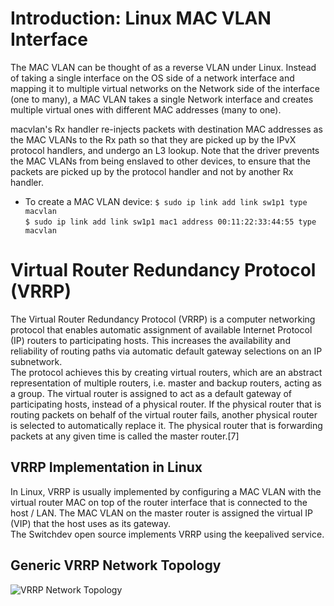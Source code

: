 # Introduction: Linux MAC VLAN Interface  
The MAC VLAN can be thought of as a reverse VLAN under Linux. Instead of taking a single interface on the OS side of a network interface and mapping it to multiple virtual networks on the Network side of the interface (one to many), a MAC VLAN takes a single Network interface and creates multiple virtual ones with different MAC addresses (many to one).

macvlan's Rx handler re-injects packets with destination MAC addresses as the MAC VLANs to the Rx path so that they are picked up by the IPvX protocol handlers, and undergo an L3 lookup. Note that the driver prevents the MAC VLANs from being enslaved to other devices, to ensure that the packets are picked up by the protocol handler and not by another Rx handler. 

* To create a MAC VLAN device:
`$ sudo ip link add link sw1p1 type macvlan`  
`$ sudo ip link add link sw1p1 mac1 address 00:11:22:33:44:55 type macvlan`  

# Virtual Router Redundancy Protocol (VRRP)
The Virtual Router Redundancy Protocol (VRRP) is a computer networking protocol that enables automatic assignment of available Internet Protocol (IP) routers to participating hosts. This increases the availability and reliability of routing paths via automatic default gateway selections on an IP subnetwork.  
The protocol achieves this by creating virtual routers, which are an abstract representation of multiple routers, i.e. master and backup routers, acting as a group. The virtual router is assigned to act as a default gateway of participating hosts, instead of a physical router. If the physical router that is routing packets on behalf of the virtual router fails, another physical router is selected to automatically replace it. The physical router that is forwarding packets at any given time is called the master router.[7]  

## VRRP Implementation in Linux
In Linux, VRRP is usually implemented by configuring a MAC VLAN with the virtual router MAC on top of the router interface that is connected to the host / LAN. The MAC VLAN on the master router is assigned the virtual IP (VIP) that the host uses as its gateway.  
The Switchdev open source implements VRRP using the keepalived service.  

## Generic VRRP Network Topology
![VRRP Network Topology](vrrp_network_topology.jpg)